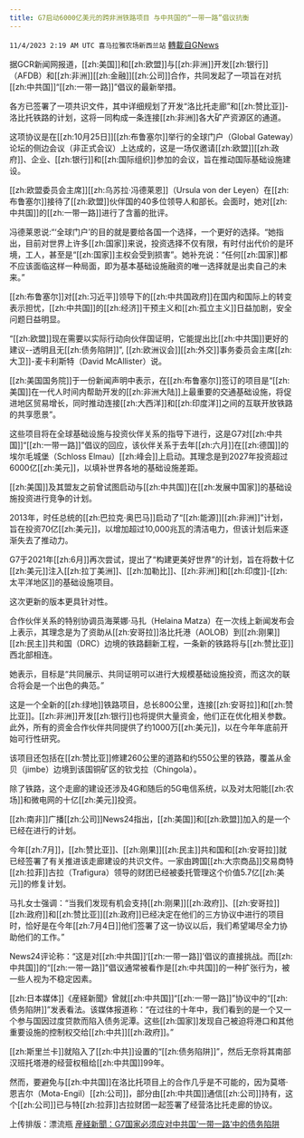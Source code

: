 ```yaml
---
title: G7启动6000亿美元的跨非洲铁路项目 与中共国的“一带一路”倡议抗衡
---
```

`11/4/2023 2:19 AM UTC 喜马拉雅农场新西兰站` [轉載自GNews](https://gnews.org/articles/1919692)

据GCR新闻网报道，[[zh:美国]]和[[zh:欧盟]]与[[zh:非洲]]开发[[zh:银行]]（AFDB）和[[zh:非洲]][[zh:金融]][[zh:公司]]合作，共同发起了一项旨在对抗[[zh:中共国]]“[[zh:一带一路]]”倡议的最新举措。

各方已签署了一项共识文件，其中详细规划了开发“洛比托走廊”和[[zh:赞比亚]]\-洛比托铁路的计划，这将一同构成一条连接[[zh:非洲]]各大矿产资源区的通道。

这项协议是在[[zh:10月25日]][[zh:布鲁塞尔]]举行的全球门户（Global Gateway）论坛的侧边会议（非正式会议）上达成的，这是一场仅邀请[[zh:欧盟]][[zh:政府]]、企业、[[zh:银行]]和[[zh:国际组织]]参加的会议，旨在推动国际基础设施建设。

[[zh:欧盟委员会主席]][[zh:乌苏拉·冯德莱恩]]（Ursula von der Leyen）在[[zh:布鲁塞尔]]接待了[[zh:欧盟]]伙伴国的40多位领导人和部长。会面时，她对[[zh:中共国]]的[[zh:一带一路]]进行了含蓄的批评。

冯德莱恩说:“‘全球门户’的目的就是要给各国一个选择，一个更好的选择。“她指出，目前对世界上许多[[zh:国家]]来说，投资选择不仅有限，有时付出代价的是环境，工人，甚至是“[[zh:国家]]主权会受到损害”。她补充说：“任何[[zh:国家]]都不应该面临这样一种局面，即为基本基础设施融资的唯一选择就是出卖自己的未来。”

[[zh:布鲁塞尔]]对[[zh:习近平]]领导下的[[zh:中共国政府]]在国内和国际上的转变表示担忧，[[zh:中共国]]的[[zh:经济]]干预主义和[[zh:孤立主义]]日益加剧，安全问题日益明显。

“[[zh:欧盟]]现在需要以实际行动向伙伴国证明，它能提出比[[zh:中共国]]更好的建议\--透明且无[[zh:债务陷阱]]”, [[zh:欧洲议会]][[zh:外交]]事务委员会主席[[zh:大卫]]\-麦卡利斯特（David McAllister）说。

[[zh:美国国务院]]于一份新闻声明中表示，在[[zh:布鲁塞尔]]签订的项目是“[[zh:美国]]在一代人时间内帮助开发的[[zh:非洲大陆]]上最重要的交通基础设施，将促进地区贸易增长，同时推动连接[[zh:大西洋]]和[[zh:印度洋]]之间的互联开放铁路的共享愿景”。

这些项目将在全球基础设施与投资伙伴关系的指导下进行，这是G7对[[zh:中共国]]“[[zh:一带一路]]”倡议的回应，该伙伴关系于去年[[zh:六月]]在[[zh:德国]]的埃尔毛城堡（Schloss Elmau）[[zh:峰会]]上启动。其理念是到2027年投资超过6000亿[[zh:美元]]，以填补世界各地的基础设施差距。

[[zh:美国]]及其盟友之前曾试图启动与[[zh:中共国]]在[[zh:发展中国家]]的基础设施投资进行竞争的计划。

2013年，时任总统的[[zh:巴拉克·奥巴马]]启动了“[[zh:能源]][[zh:非洲]]”计划，旨在投资70亿[[zh:美元]]，以增加超过10,000兆瓦的清洁电力，但该计划后来逐渐失去了推动力。

G7于2021年[[zh:6月]]再次尝试，提出了“构建更美好世界”的计划，旨在将数十亿[[zh:美元]]注入[[zh:拉丁美洲]]、[[zh:加勒比]]、[[zh:非洲]]和[[zh:印度]]\-[[zh:太平洋地区]]的基础设施项目。

这次更新的版本更具针对性。

合作伙伴关系的特别协调员海莱娜·马扎（Helaina Matza）在一次线上新闻发布会上表示，其理念是为了资助从[[zh:安哥拉]]洛比托港（AOLOB）到[[zh:刚果]][[zh:民主]]共和国（DRC）边境的铁路翻新工程，一条新的铁路将与[[zh:赞比亚]]西北部相连。

她表示，目标是“共同展示、共同证明可以进行大规模基础设施投资，而这次的联合将会是一个出色的典范。”

这是一个全新的[[zh:绿地]]铁路项目，总长800公里，连接[[zh:安哥拉]]和[[zh:赞比亚]]。[[zh:非洲]]开发[[zh:银行]]也将提供大量资金，他们正在优化相关参数。此外，所有的资金合作伙伴共同提供了约1000万[[zh:美元]]，以在今年年底前开始可行性研究。

该项目还包括在[[zh:赞比亚]]修建260公里的道路和约550公里的铁路，覆盖从金贝（jimbe）边境到该国铜矿区的钦戈拉（Chingola）。

除了铁路，这个走廊的建设还涉及4G和随后的5G电信系统，以及对太阳能[[zh:农场]]和微电网的十亿[[zh:美元]]投资。

[[zh:南非]]广播[[zh:公司]]News24指出，[[zh:美国]]和[[zh:欧盟]]加入的是一个已经在进行的计划。

今年[[zh:7月]]，[[zh:赞比亚]]、[[zh:刚果]][[zh:民主]]共和国和[[zh:安哥拉]]就已经签署了有关推进该走廊建设的共识文件。一家由跨国[[zh:大宗商品]]交易商特[[zh:拉菲]]古拉（Trafigura）领导的财团已经被委托管理这个价值5.7亿[[zh:美元]]的修复计划。

马扎女士强调：“当我们发现有机会支持[[zh:刚果]][[zh:政府]]、[[zh:安哥拉]][[zh:政府]]和[[zh:赞比亚]][[zh:政府]]已经决定在他们的三方协议中进行的项目时，恰好是在今年[[zh:7月4日]]他们签署了这一协议以后，我们希望竭尽全力协助他们的工作。”

News24评论称：“这是对[[zh:中共国]]‘[[zh:一带一路]]’倡议的直接挑战。而[[zh:中共国]]的“[[zh:一带一路]]”倡议通常被看作是[[zh:中共国]]的一种扩张行为，被一些人视为不稳定因素。

[[zh:日本媒体]]《産経新聞》曾就[[zh:中共国]]“[[zh:一带一路]]”协议中的“[[zh:债务陷阱]]”发表看法。该媒体报道称：“在过往的十年中，我们看到的是一个又一个参与国因过度贷款而陷入债务泥潭。这些[[zh:国家]]发现自己被迫将港口和其他重要设施的控制权交给[[zh:中共]][[zh:政府]]。”

 [[zh:斯里兰卡]]就陷入了[[zh:中共]]设置的“[[zh:债务陷阱]]”，然后无奈将其南部汉班托塔港的经营权租给[[zh:中共国]]99年。

然而，要避免与[[zh:中共国]]在洛比托项目上的合作几乎是不可能的，因为莫塔·恩吉尔（Mota-Engil）[[zh:公司]]，部分由[[zh:中共国]]通信[[zh:公司]]持有，这个[[zh:公司]]已与特[[zh:拉菲]]古拉财团一起签署了经营洛比托走廊的协议。

上传排版：漂流瓶
[産経新聞：G7国家必须应对中共国‘一带一路’中的债务陷阱](https://gnews.org/t/RWCGMzU)
